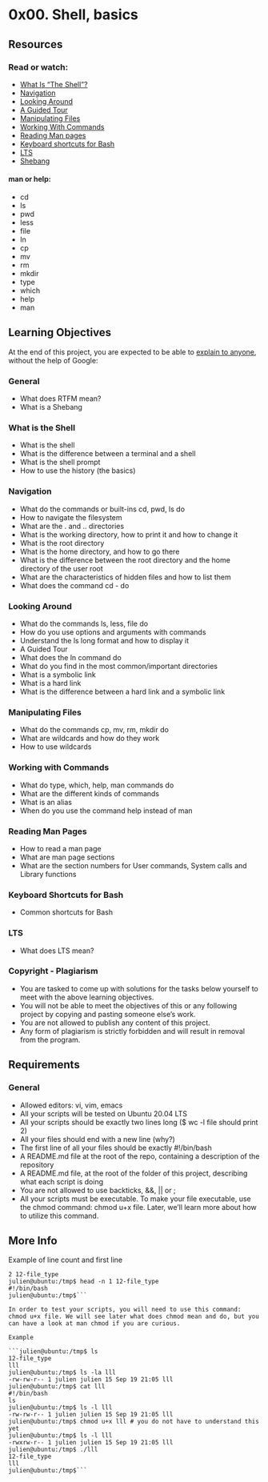 # 0x00. Shell, basics

## Resources

### Read or watch:

- [What Is “The Shell”?](https://intranet.alxswe.com/rltoken/vwO91sqNBgRL03BLu-ueiA)
- [Navigation](https://intranet.alxswe.com/rltoken/iblidp7yp6i-QpT8rDXHaA)
- [Looking Around](https://intranet.alxswe.com/rltoken/xEKUCnQsMH0esQ6fJU5vLA)
- [A Guided Tour](https://intranet.alxswe.com/rltoken/HUhQ73fFR1GOC5nb4r-mDw)
- [Manipulating Files](https://intranet.alxswe.com/rltoken/olv-1tj4d1LA57Z0PrLNvw)
- [Working With Commands](https://intranet.alxswe.com/rltoken/zUtux3Pm0BkvtwXzbTtkmA)
- [Reading Man pages](https://intranet.alxswe.com/rltoken/rddGdsqLf8_kRzp12RaD4A)
- [Keyboard shortcuts for Bash](https://intranet.alxswe.com/rltoken/AGxMxuS5IeW8VmEvJyhwvw)
- [LTS](https://wiki.ubuntu.com/LTS)
- [Shebang](https://intranet.alxswe.com/rltoken/cE8ZA3kgEaFhB-IDNv31bQ)

#### man or help:

- cd
- ls
- pwd
- less
- file
- ln
- cp
- mv
- rm
- mkdir
- type
- which
- help
- man

## Learning Objectives

At the end of this project, you are expected to be able to [explain to anyone](https://intranet.alxswe.com/rltoken/02rKNnoj4VMlA7BHYppIQg), without the help of Google:
### General

- What does RTFM mean?
- What is a Shebang

### What is the Shell

- What is the shell
- What is the difference between a terminal and a shell
- What is the shell prompt
- How to use the history (the basics)

### Navigation

- What do the commands or built-ins cd, pwd, ls do
- How to navigate the filesystem
- What are the . and .. directories
- What is the working directory, how to print it and how to change it
- What is the root directory
- What is the home directory, and how to go there
- What is the difference between the root directory and the home directory of the user root
- What are the characteristics of hidden files and how to list them
- What does the command cd - do

### Looking Around

- What do the commands ls, less, file do
- How do you use options and arguments with commands
- Understand the ls long format and how to display it
- A Guided Tour
- What does the ln command do
- What do you find in the most common/important directories
- What is a symbolic link
- What is a hard link
- What is the difference between a hard link and a symbolic link

### Manipulating Files

- What do the commands cp, mv, rm, mkdir do
- What are wildcards and how do they work
- How to use wildcards

### Working with Commands

- What do type, which, help, man commands do
- What are the different kinds of commands
- What is an alias
- When do you use the command help instead of man

### Reading Man Pages

- How to read a man page
- What are man page sections
- What are the section numbers for User commands, System calls and Library functions

### Keyboard Shortcuts for Bash

- Common shortcuts for Bash

### LTS

- What does LTS mean?

### Copyright - Plagiarism

- You are tasked to come up with solutions for the tasks below yourself to meet with the above learning objectives.
- You will not be able to meet the objectives of this or any following project by copying and pasting someone else’s work.
- You are not allowed to publish any content of this project.
- Any form of plagiarism is strictly forbidden and will result in removal from the program.

## Requirements
### General

- Allowed editors: vi, vim, emacs
- All your scripts will be tested on Ubuntu 20.04 LTS
- All your scripts should be exactly two lines long ($ wc -l file should print 2)
- All your files should end with a new line (why?)
- The first line of all your files should be exactly #!/bin/bash
- A README.md file at the root of the repo, containing a description of the repository
- A README.md file, at the root of the folder of this project, describing what each script is doing
- You are not allowed to use backticks, &&, || or ;
- All your scripts must be executable. To make your file executable, use the chmod command: chmod u+x file. Later, we’ll learn more about how to utilize this command.

## More Info

Example of line count and first line

```julien@ubuntu:/tmp$ wc -l 12-file_type 
2 12-file_type
julien@ubuntu:/tmp$ head -n 1 12-file_type 
#!/bin/bash
julien@ubuntu:/tmp$```

In order to test your scripts, you will need to use this command: chmod u+x file. We will see later what does chmod mean and do, but you can have a look at man chmod if you are curious.

Example

```julien@ubuntu:/tmp$ ls
12-file_type
lll
julien@ubuntu:/tmp$ ls -la lll
-rw-rw-r-- 1 julien julien 15 Sep 19 21:05 lll
julien@ubuntu:/tmp$ cat lll
#!/bin/bash
ls
julien@ubuntu:/tmp$ ls -l lll
-rw-rw-r-- 1 julien julien 15 Sep 19 21:05 lll
julien@ubuntu:/tmp$ chmod u+x lll # you do not have to understand this yet
julien@ubuntu:/tmp$ ls -l lll
-rwxrw-r-- 1 julien julien 15 Sep 19 21:05 lll
julien@ubuntu:/tmp$ ./lll
12-file_type
lll
julien@ubuntu:/tmp$```